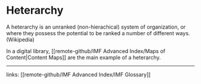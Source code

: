 # Heterarchy
A heterarchy is an unranked (non-hierachical) system of organization, or where they possess the potential to be ranked a number of different ways. (Wikipedia)

In a digital library, [[remote-github/IMF Advanced Index/Maps of Content|Content Maps]] are the main example of a heterarchy.

---
links: [[remote-github/IMF Advanced Index/IMF Glossary]]